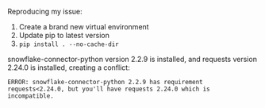 Reproducing my issue:

1. Create a brand new virtual environment
2. Update pip to latest version
3. `pip install . --no-cache-dir`

snowflake-connector-python version 2.2.9 is installed, and requests version 2.24.0 is installed, creating a conflict:

```
ERROR: snowflake-connector-python 2.2.9 has requirement requests<2.24.0, but you'll have requests 2.24.0 which is incompatible.
```
